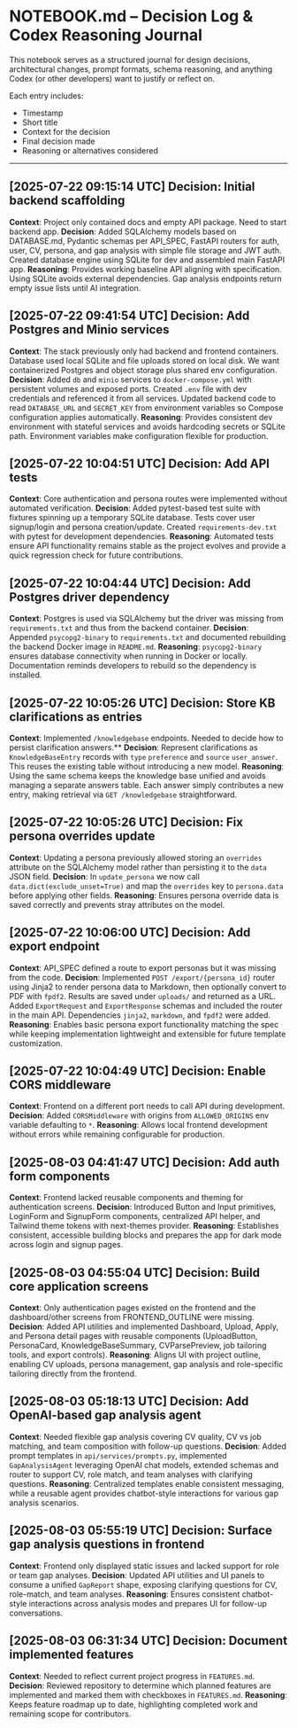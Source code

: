 # NOTEBOOK.md – Decision Log & Codex Reasoning Journal

This notebook serves as a structured journal for design decisions, architectural changes, prompt formats, schema reasoning, and anything Codex (or other developers) want to justify or reflect on.

Each entry includes:
- Timestamp
- Short title
- Context for the decision
- Final decision made
- Reasoning or alternatives considered

---
## [2025-07-22 09:15:14 UTC] Decision: Initial backend scaffolding
**Context**: Project only contained docs and empty API package. Need to start backend app.
**Decision**: Added SQLAlchemy models based on DATABASE.md, Pydantic schemas per API_SPEC, FastAPI routers for auth, user, CV, persona, and gap analysis with simple file storage and JWT auth. Created database engine using SQLite for dev and assembled main FastAPI app.
**Reasoning**: Provides working baseline API aligning with specification. Using SQLite avoids external dependencies. Gap analysis endpoints return empty issue lists until AI integration.
## [2025-07-22 09:41:54 UTC] Decision: Add Postgres and Minio services
**Context**: The stack previously only had backend and frontend containers. Database used local SQLite and file uploads stored on local disk. We want containerized Postgres and object storage plus shared env configuration.
**Decision**: Added `db` and `minio` services to `docker-compose.yml` with persistent volumes and exposed ports. Created `.env` file with dev credentials and referenced it from all services. Updated backend code to read `DATABASE_URL` and `SECRET_KEY` from environment variables so Compose configuration applies automatically.
**Reasoning**: Provides consistent dev environment with stateful services and avoids hardcoding secrets or SQLite path. Environment variables make configuration flexible for production.
## [2025-07-22 10:04:51 UTC] Decision: Add API tests
**Context**: Core authentication and persona routes were implemented without automated verification.
**Decision**: Added pytest-based test suite with fixtures spinning up a temporary SQLite database. Tests cover user signup/login and persona creation/update. Created `requirements-dev.txt` with pytest for development dependencies.
**Reasoning**: Automated tests ensure API functionality remains stable as the project evolves and provide a quick regression check for future contributions.
## [2025-07-22 10:04:44 UTC] Decision: Add Postgres driver dependency
**Context**: Postgres is used via SQLAlchemy but the driver was missing from `requirements.txt` and thus from the backend container.
**Decision**: Appended `psycopg2-binary` to `requirements.txt` and documented rebuilding the backend Docker image in `README.md`.
**Reasoning**: `psycopg2-binary` ensures database connectivity when running in Docker or locally. Documentation reminds developers to rebuild so the dependency is installed.
## [2025-07-22 10:05:26 UTC] Decision: Store KB clarifications as entries
**Context**: Implemented `/knowledgebase` endpoints. Needed to decide how to persist clarification answers.**
**Decision**: Represent clarifications as `KnowledgeBaseEntry` records with `type` `preference` and `source` `user_answer`. This reuses the existing table without introducing a new model.
**Reasoning**: Using the same schema keeps the knowledge base unified and avoids managing a separate answers table. Each answer simply contributes a new entry, making retrieval via `GET /knowledgebase` straightforward.
## [2025-07-22 10:05:26 UTC] Decision: Fix persona overrides update
**Context**: Updating a persona previously allowed storing an `overrides` attribute on the SQLAlchemy model rather than persisting it to the `data` JSON field.
**Decision**: In `update_persona` we now call `data.dict(exclude_unset=True)` and map the `overrides` key to `persona.data` before applying other fields.
**Reasoning**: Ensures persona override data is saved correctly and prevents stray attributes on the model.
## [2025-07-22 10:06:00 UTC] Decision: Add export endpoint
**Context**: API_SPEC defined a route to export personas but it was missing from the code.
**Decision**: Implemented `POST /export/{persona_id}` router using Jinja2 to render persona data to Markdown, then optionally convert to PDF with `fpdf2`. Results are saved under `uploads/` and returned as a URL. Added `ExportRequest` and `ExportResponse` schemas and included the router in the main API. Dependencies `jinja2`, `markdown`, and `fpdf2` were added.
**Reasoning**: Enables basic persona export functionality matching the spec while keeping implementation lightweight and extensible for future template customization.
## [2025-07-22 10:04:49 UTC] Decision: Enable CORS middleware
**Context**: Frontend on a different port needs to call API during development.
**Decision**: Added `CORSMiddleware` with origins from `ALLOWED_ORIGINS` env variable defaulting to `*`.
**Reasoning**: Allows local frontend development without errors while remaining configurable for production.
## [2025-08-03 04:41:47 UTC] Decision: Add auth form components
**Context**: Frontend lacked reusable components and theming for authentication screens.
**Decision**: Introduced Button and Input primitives, LoginForm and SignupForm components, centralized API helper, and Tailwind theme tokens with next-themes provider.
**Reasoning**: Establishes consistent, accessible building blocks and prepares the app for dark mode across login and signup pages.
## [2025-08-03 04:55:04 UTC] Decision: Build core application screens
**Context**: Only authentication pages existed on the frontend and the dashboard/other screens from FRONTEND_OUTLINE were missing.
**Decision**: Added API utilities and implemented Dashboard, Upload, Apply, and Persona detail pages with reusable components (UploadButton, PersonaCard, KnowledgeBaseSummary, CVParsePreview, job tailoring tools, and export controls).
**Reasoning**: Aligns UI with project outline, enabling CV uploads, persona management, gap analysis and role-specific tailoring directly from the frontend.
## [2025-08-03 05:18:13 UTC] Decision: Add OpenAI-based gap analysis agent
**Context**: Needed flexible gap analysis covering CV quality, CV vs job matching, and team composition with follow-up questions.
**Decision**: Added prompt templates in `api/services/prompts.py`, implemented `GapAnalysisAgent` leveraging OpenAI chat models, extended schemas and router to support CV, role match, and team analyses with clarifying questions.
**Reasoning**: Centralized templates enable consistent messaging, while a reusable agent provides chatbot-style interactions for various gap analysis scenarios.

## [2025-08-03 05:55:19 UTC] Decision: Surface gap analysis questions in frontend
**Context**: Frontend only displayed static issues and lacked support for role or team gap analyses.
**Decision**: Updated API utilities and UI panels to consume a unified `GapReport` shape, exposing clarifying questions for CV, role-match, and team analyses.
**Reasoning**: Ensures consistent chatbot-style interactions across analysis modes and prepares UI for follow-up conversations.

## [2025-08-03 06:31:34 UTC] Decision: Document implemented features
**Context**: Needed to reflect current project progress in `FEATURES.md`.
**Decision**: Reviewed repository to determine which planned features are implemented and marked them with checkboxes in `FEATURES.md`.
**Reasoning**: Keeps feature roadmap up to date, highlighting completed work and remaining scope for contributors.
